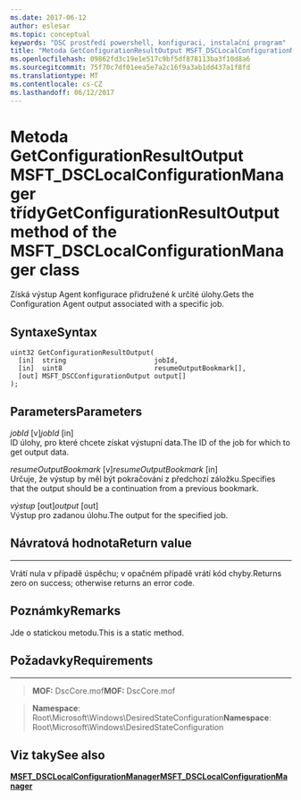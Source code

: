 ```yaml
---
ms.date: 2017-06-12
author: eslesar
ms.topic: conceptual
keywords: "DSC prostředí powershell, konfiguraci, instalační program"
title: "Metoda GetConfigurationResultOutput MSFT_DSCLocalConfigurationManager třídy"
ms.openlocfilehash: 09862fd3c19e1e517c9bf5df878113ba3f10d8a6
ms.sourcegitcommit: 75f70c7df01eea5e7a2c16f9a3ab1dd437a1f8fd
ms.translationtype: MT
ms.contentlocale: cs-CZ
ms.lasthandoff: 06/12/2017
---
```

# <a name="getconfigurationresultoutput-method-of-the-msftdsclocalconfigurationmanager-class"></a><span data-ttu-id="1fb7b-103">Metoda GetConfigurationResultOutput MSFT_DSCLocalConfigurationManager třídy</span><span class="sxs-lookup"><span data-stu-id="1fb7b-103">GetConfigurationResultOutput method of the MSFT_DSCLocalConfigurationManager class</span></span>

<span data-ttu-id="1fb7b-104">Získá výstup Agent konfigurace přidružené k určité úlohy.</span><span class="sxs-lookup"><span data-stu-id="1fb7b-104">Gets the Configuration Agent output associated with a specific job.</span></span>

<a name="syntax"></a><span data-ttu-id="1fb7b-105">Syntaxe</span><span class="sxs-lookup"><span data-stu-id="1fb7b-105">Syntax</span></span>
------

```mof
uint32 GetConfigurationResultOutput(
  [in]  string                      jobId,
  [in]  uint8                       resumeOutputBookmark[],
  [out] MSFT_DSCConfigurationOutput output[]
);
```

<a name="parameters"></a><span data-ttu-id="1fb7b-106">Parameters</span><span class="sxs-lookup"><span data-stu-id="1fb7b-106">Parameters</span></span>
----------

<span data-ttu-id="1fb7b-107">*jobId* \[v\]</span><span class="sxs-lookup"><span data-stu-id="1fb7b-107">*jobId* \[in\]</span></span>  
<span data-ttu-id="1fb7b-108">ID úlohy, pro které chcete získat výstupní data.</span><span class="sxs-lookup"><span data-stu-id="1fb7b-108">The ID of the job for which to get output data.</span></span>

<span data-ttu-id="1fb7b-109">*resumeOutputBookmark* \[v\]</span><span class="sxs-lookup"><span data-stu-id="1fb7b-109">*resumeOutputBookmark* \[in\]</span></span>  
<span data-ttu-id="1fb7b-110">Určuje, že výstup by měl být pokračování z předchozí záložku.</span><span class="sxs-lookup"><span data-stu-id="1fb7b-110">Specifies that the output should be a continuation from a previous bookmark.</span></span>

<span data-ttu-id="1fb7b-111">*výstup* \[out\]</span><span class="sxs-lookup"><span data-stu-id="1fb7b-111">*output* \[out\]</span></span>  
<span data-ttu-id="1fb7b-112">Výstup pro zadanou úlohu.</span><span class="sxs-lookup"><span data-stu-id="1fb7b-112">The output for the specified job.</span></span>

## <a name="return-value"></a><span data-ttu-id="1fb7b-113">Návratová hodnota</span><span class="sxs-lookup"><span data-stu-id="1fb7b-113">Return value</span></span>
------------

<span data-ttu-id="1fb7b-114">Vrátí nula v případě úspěchu; v opačném případě vrátí kód chyby.</span><span class="sxs-lookup"><span data-stu-id="1fb7b-114">Returns zero on success; otherwise returns an error code.</span></span>

## <a name="remarks"></a><span data-ttu-id="1fb7b-115">Poznámky</span><span class="sxs-lookup"><span data-stu-id="1fb7b-115">Remarks</span></span>

<span data-ttu-id="1fb7b-116">Jde o statickou metodu.</span><span class="sxs-lookup"><span data-stu-id="1fb7b-116">This is a static method.</span></span>

## <a name="requirements"></a><span data-ttu-id="1fb7b-117">Požadavky</span><span class="sxs-lookup"><span data-stu-id="1fb7b-117">Requirements</span></span>
------------
><span data-ttu-id="1fb7b-118">**MOF:** DscCore.mof</span><span class="sxs-lookup"><span data-stu-id="1fb7b-118">**MOF:** DscCore.mof</span></span>

><span data-ttu-id="1fb7b-119">**Namespace**: Root\Microsoft\Windows\DesiredStateConfiguration</span><span class="sxs-lookup"><span data-stu-id="1fb7b-119">**Namespace**: Root\Microsoft\Windows\DesiredStateConfiguration</span></span>


## <a name="see-also"></a><span data-ttu-id="1fb7b-120">Viz taky</span><span class="sxs-lookup"><span data-stu-id="1fb7b-120">See also</span></span>


[<span data-ttu-id="1fb7b-121">**MSFT_DSCLocalConfigurationManager**</span><span class="sxs-lookup"><span data-stu-id="1fb7b-121">**MSFT_DSCLocalConfigurationManager**</span></span>](msft-dsclocalconfigurationmanager.md)

 

 



